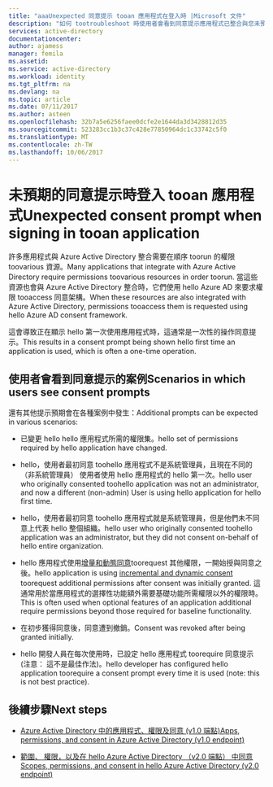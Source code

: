 ```yaml
---
title: "aaaUnexpected 同意提示 tooan 應用程式在登入時 |Microsoft 文件"
description: "如何 tootroubleshoot 時使用者會看到同意提示應用程式已整合與您未預期的 Azure AD"
services: active-directory
documentationcenter: 
author: ajamess
manager: femila
ms.assetid: 
ms.service: active-directory
ms.workload: identity
ms.tgt_pltfrm: na
ms.devlang: na
ms.topic: article
ms.date: 07/11/2017
ms.author: asteen
ms.openlocfilehash: 32b7a5e6256faee0dcfe2e1644da3d3428812d35
ms.sourcegitcommit: 523283cc1b3c37c428e77850964dc1c33742c5f0
ms.translationtype: MT
ms.contentlocale: zh-TW
ms.lasthandoff: 10/06/2017
---
```

# <a name="unexpected-consent-prompt-when-signing-in-tooan-application"></a><span data-ttu-id="52a69-103">未預期的同意提示時登入 tooan 應用程式</span><span class="sxs-lookup"><span data-stu-id="52a69-103">Unexpected consent prompt when signing in tooan application</span></span>

<span data-ttu-id="52a69-104">許多應用程式與 Azure Active Directory 整合需要在順序 toorun 的權限 toovarious 資源。</span><span class="sxs-lookup"><span data-stu-id="52a69-104">Many applications that integrate with Azure Active Directory require permissions toovarious resources in order toorun.</span></span> <span data-ttu-id="52a69-105">當這些資源也會與 Azure Active Directory 整合時，它們使用 hello Azure AD 來要求權限 tooaccess 同意架構。</span><span class="sxs-lookup"><span data-stu-id="52a69-105">When these resources are also integrated with Azure Active Directory, permissions tooaccess them is requested using hello Azure AD consent framework.</span></span> 

<span data-ttu-id="52a69-106">這會導致正在顯示 hello 第一次使用應用程式時，這通常是一次性的操作同意提示。</span><span class="sxs-lookup"><span data-stu-id="52a69-106">This results in a consent prompt being shown hello first time an application is used, which is often a one-time operation.</span></span> 

## <a name="scenarios-in-which-users-see-consent-prompts"></a><span data-ttu-id="52a69-107">使用者會看到同意提示的案例</span><span class="sxs-lookup"><span data-stu-id="52a69-107">Scenarios in which users see consent prompts</span></span>

<span data-ttu-id="52a69-108">還有其他提示預期會在各種案例中發生：</span><span class="sxs-lookup"><span data-stu-id="52a69-108">Additional prompts can be expected in various scenarios:</span></span>

* <span data-ttu-id="52a69-109">已變更 hello hello 應用程式所需的權限集。</span><span class="sxs-lookup"><span data-stu-id="52a69-109">hello set of permissions required by hello application have changed.</span></span>

* <span data-ttu-id="52a69-110">hello，使用者最初同意 toohello 應用程式不是系統管理員，且現在不同的 （非系統管理員） 使用者使用 hello 應用程式的 hello 第一次。</span><span class="sxs-lookup"><span data-stu-id="52a69-110">hello user who originally consented toohello application was not an administrator, and now a different (non-admin) User is using hello application for hello first time.</span></span>

* <span data-ttu-id="52a69-111">hello，使用者最初同意 toohello 應用程式就是系統管理員，但是他們未不同意上代表 hello 整個組織。</span><span class="sxs-lookup"><span data-stu-id="52a69-111">hello user who originally consented toohello application was an administrator, but they did not consent on-behalf of hello entire organization.</span></span>

* <span data-ttu-id="52a69-112">hello 應用程式使用[增量和動態同意](https://docs.microsoft.com/azure/active-directory/develop/active-directory-v2-compare#incremental-and-dynamic-consent)toorequest 其他權限，一開始授與同意之後。</span><span class="sxs-lookup"><span data-stu-id="52a69-112">hello application is using [incremental and dynamic consent](https://docs.microsoft.com/azure/active-directory/develop/active-directory-v2-compare#incremental-and-dynamic-consent) toorequest additional permissions after consent was initially granted.</span></span> <span data-ttu-id="52a69-113">這通常用於當應用程式的選擇性功能額外需要基礎功能所需權限以外的權限時。</span><span class="sxs-lookup"><span data-stu-id="52a69-113">This is often used when optional features of an application additional require permissions beyond those required for baseline functionality.</span></span>

* <span data-ttu-id="52a69-114">在初步獲得同意後，同意遭到撤銷。</span><span class="sxs-lookup"><span data-stu-id="52a69-114">Consent was revoked after being granted initially.</span></span>

* <span data-ttu-id="52a69-115">hello 開發人員在每次使用時，已設定 hello 應用程式 toorequire 同意提示 (注意： 這不是最佳作法)。</span><span class="sxs-lookup"><span data-stu-id="52a69-115">hello developer has configured hello application toorequire a consent prompt every time it is used (note: this is not best practice).</span></span>

## <a name="next-steps"></a><span data-ttu-id="52a69-116">後續步驟</span><span class="sxs-lookup"><span data-stu-id="52a69-116">Next steps</span></span>

-   [<span data-ttu-id="52a69-117">Azure Active Directory 中的應用程式、權限及同意 (v1.0 端點)</span><span class="sxs-lookup"><span data-stu-id="52a69-117">Apps, permissions, and consent in Azure Active Directory (v1.0 endpoint)</span></span>](https://docs.microsoft.com/azure/active-directory/active-directory-apps-permissions-consent)

-   [<span data-ttu-id="52a69-118">範圍、 權限，以及在 hello Azure Active Directory （v2.0 端點） 中同意</span><span class="sxs-lookup"><span data-stu-id="52a69-118">Scopes, permissions, and consent in hello Azure Active Directory (v2.0 endpoint)</span></span>](https://docs.microsoft.com/azure/active-directory/develop/active-directory-v2-scopes)


